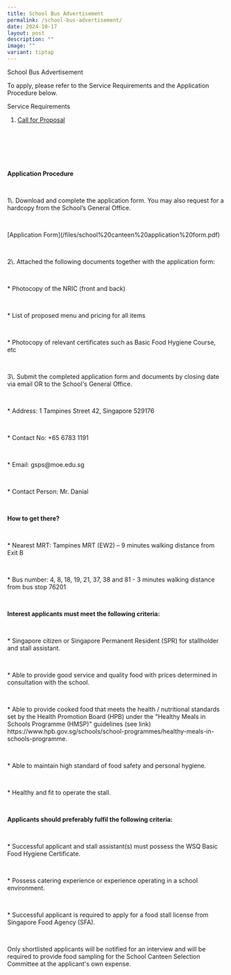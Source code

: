```yaml
---
title: School Bus Advertisement
permalink: /school-bus-advertisement/
date: 2024-10-17
layout: post
description: ""
image: ""
variant: tiptap
---
```

<p>School Bus Advertisement</p>
<p></p>
<p>To apply, please refer to the Service Requirements and the Application
Procedure below.</p>
<p></p>
<p>Service Requirements</p>
<p></p>
<ol data-tight="true" class="tight">
<li>
<p><a href="call_for_proposal.pdf" rel="noopener nofollow" target="_blank">Call for Proposal</a>
</p>
</li>
</ol>
<p>&nbsp;</p>
<p>&nbsp;</p>
<p>&nbsp;</p>
<p><strong>Application Procedure</strong>
</p>
<p>&nbsp;</p>
<p>1\. Download and complete the application form. You may also request for
a hardcopy from the School’s General Office.</p>
<p>&nbsp;</p>
<p>[Application Form](/files/school%20canteen%20application%20form.pdf)</p>
<p>&nbsp;</p>
<p>2\. Attached the following documents together with the application form:</p>
<p>&nbsp;</p>
<p>* Photocopy of the NRIC (front and back)</p>
<p>&nbsp;</p>
<p>* List of proposed menu and pricing for all items</p>
<p>&nbsp;</p>
<p>* Photocopy of relevant certificates such as Basic Food Hygiene Course,
etc</p>
<p>&nbsp;</p>
<p>3\. Submit the completed application form and documents by closing date
via email OR to the School's General Office.</p>
<p>&nbsp;</p>
<p>* Address: 1 Tampines Street 42, Singapore 529176</p>
<p>&nbsp;</p>
<p>* Contact No: +65 6783 1191</p>
<p>&nbsp;</p>
<p>* Email: <a rel="noopener noreferrer nofollow" target="_blank">gsps@moe.edu.sg</a>
</p>
<p>&nbsp;</p>
<p>* Contact Person: Mr. Danial</p>
<p>&nbsp;</p>
<p><strong>How to get there?</strong>
</p>
<p>&nbsp;</p>
<p>* Nearest MRT: Tampines MRT (EW2) – 9 minutes walking distance from Exit
B</p>
<p>&nbsp;</p>
<p>* Bus number: 4, 8, 18, 19, 21, 37, 38 and 81 - 3 minutes walking distance
from bus stop 76201</p>
<p>&nbsp;</p>
<p><strong>Interest applicants must meet the following criteria:</strong>
</p>
<p>&nbsp;</p>
<p>* Singapore citizen or Singapore Permanent Resident (SPR) for stallholder
and stall assistant.</p>
<p>&nbsp;</p>
<p>* Able to provide good service and quality food with prices determined
in consultation with the school.</p>
<p>&nbsp;</p>
<p>* Able to provide cooked food that meets the health / nutritional standards
set by the Health Promotion Board (HPB) under the "Healthy Meals in Schools
Programme (HMSP)" guidelines (see link) <a rel="noopener noreferrer nofollow" target="_blank">https://www.hpb.gov.sg/schools/school-programmes/healthy-meals-in-schools-programme</a>.</p>
<p>&nbsp;</p>
<p>* Able to maintain high standard of food safety and personal hygiene.</p>
<p>&nbsp;</p>
<p>* Healthy and fit to operate the stall.</p>
<p>&nbsp;</p>
<p><strong>Applicants should preferably fulfil the following criteria:</strong>
</p>
<p>&nbsp;</p>
<p>* Successful applicant and stall assistant(s) must possess the WSQ Basic
Food Hygiene Certificate.</p>
<p>&nbsp;</p>
<p>* Possess catering experience or experience operating in a school environment.</p>
<p>&nbsp;</p>
<p>* Successful applicant is required to apply for a food stall license from
Singapore Food Agency (SFA).</p>
<p>&nbsp;</p>
<p>Only shortlisted applicants will be notified for an interview and will
be required to provide food sampling for the School Canteen Selection Committee
at the applicant's own expense.</p>